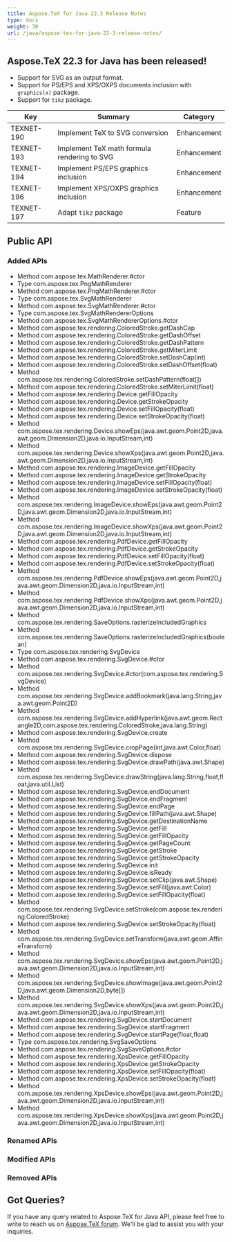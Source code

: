 ```yaml
---
title: Aspose.TeX for Java 22.3 Release Notes
type: docs
weight: 30
url: /java/aspose-tex-for-java-22-3-release-notes/
---
```


## Aspose.TeX 22.3 for Java has been released!

 * Support for SVG as an output format.
 * Support for PS/EPS and XPS/OXPS documents inclusion with `graphics(x)` package.
 * Support for `tikz` package.

| Key | Summary | Category |
|---|---|---|
| TEXNET-190 | Implement TeX to SVG conversion | Enhancement |
| TEXNET-193 | Implement TeX math formula rendering to SVG | Enhancement |
| TEXNET-194 | Implement PS/EPS graphics inclusion | Enhancement |
| TEXNET-196 | Implement XPS/OXPS graphics inclusion | Enhancement |
| TEXNET-197 | Adapt `tikz` package | Feature |
 
## Public API
### Added APIs
 * Method com.aspose.tex.MathRenderer.#ctor
 * Type com.aspose.tex.PngMathRenderer
 * Method com.aspose.tex.PngMathRenderer.#ctor
 * Type com.aspose.tex.SvgMathRenderer
 * Method com.aspose.tex.SvgMathRenderer.#ctor
 * Type com.aspose.tex.SvgMathRendererOptions
 * Method com.aspose.tex.SvgMathRendererOptions.#ctor
 * Method com.aspose.tex.rendering.ColoredStroke.getDashCap
 * Method com.aspose.tex.rendering.ColoredStroke.getDashOffset
 * Method com.aspose.tex.rendering.ColoredStroke.getDashPattern
 * Method com.aspose.tex.rendering.ColoredStroke.getMiterLimit
 * Method com.aspose.tex.rendering.ColoredStroke.setDashCap(int)
 * Method com.aspose.tex.rendering.ColoredStroke.setDashOffset(float)
 * Method com.aspose.tex.rendering.ColoredStroke.setDashPattern(float[])
 * Method com.aspose.tex.rendering.ColoredStroke.setMiterLimit(float)
 * Method com.aspose.tex.rendering.Device.getFillOpacity
 * Method com.aspose.tex.rendering.Device.getStrokeOpacity
 * Method com.aspose.tex.rendering.Device.setFillOpacity(float)
 * Method com.aspose.tex.rendering.Device.setStrokeOpacity(float)
 * Method com.aspose.tex.rendering.Device.showEps(java.awt.geom.Point2D,java.awt.geom.Dimension2D,java.io.InputStream,int)
 * Method com.aspose.tex.rendering.Device.showXps(java.awt.geom.Point2D,java.awt.geom.Dimension2D,java.io.InputStream,int)
 * Method com.aspose.tex.rendering.ImageDevice.getFillOpacity
 * Method com.aspose.tex.rendering.ImageDevice.getStrokeOpacity
 * Method com.aspose.tex.rendering.ImageDevice.setFillOpacity(float)
 * Method com.aspose.tex.rendering.ImageDevice.setStrokeOpacity(float)
 * Method com.aspose.tex.rendering.ImageDevice.showEps(java.awt.geom.Point2D,java.awt.geom.Dimension2D,java.io.InputStream,int)
 * Method com.aspose.tex.rendering.ImageDevice.showXps(java.awt.geom.Point2D,java.awt.geom.Dimension2D,java.io.InputStream,int)
 * Method com.aspose.tex.rendering.PdfDevice.getFillOpacity
 * Method com.aspose.tex.rendering.PdfDevice.getStrokeOpacity
 * Method com.aspose.tex.rendering.PdfDevice.setFillOpacity(float)
 * Method com.aspose.tex.rendering.PdfDevice.setStrokeOpacity(float)
 * Method com.aspose.tex.rendering.PdfDevice.showEps(java.awt.geom.Point2D,java.awt.geom.Dimension2D,java.io.InputStream,int)
 * Method com.aspose.tex.rendering.PdfDevice.showXps(java.awt.geom.Point2D,java.awt.geom.Dimension2D,java.io.InputStream,int)
 * Method com.aspose.tex.rendering.SaveOptions.rasterizeIncludedGraphics
 * Method com.aspose.tex.rendering.SaveOptions.rasterizeIncludedGraphics(boolean)
 * Type com.aspose.tex.rendering.SvgDevice
 * Method com.aspose.tex.rendering.SvgDevice.#ctor
 * Method com.aspose.tex.rendering.SvgDevice.#ctor(com.aspose.tex.rendering.SvgDevice)
 * Method com.aspose.tex.rendering.SvgDevice.addBookmark(java.lang.String,java.awt.geom.Point2D)
 * Method com.aspose.tex.rendering.SvgDevice.addHyperlink(java.awt.geom.Rectangle2D,com.aspose.tex.rendering.ColoredStroke,java.lang.String)
 * Method com.aspose.tex.rendering.SvgDevice.create
 * Method com.aspose.tex.rendering.SvgDevice.cropPage(int,java.awt.Color,float)
 * Method com.aspose.tex.rendering.SvgDevice.dispose
 * Method com.aspose.tex.rendering.SvgDevice.drawPath(java.awt.Shape)
 * Method com.aspose.tex.rendering.SvgDevice.drawString(java.lang.String,float,float,java.util.List)
 * Method com.aspose.tex.rendering.SvgDevice.endDocument
 * Method com.aspose.tex.rendering.SvgDevice.endFragment
 * Method com.aspose.tex.rendering.SvgDevice.endPage
 * Method com.aspose.tex.rendering.SvgDevice.fillPath(java.awt.Shape)
 * Method com.aspose.tex.rendering.SvgDevice.getDestinationName
 * Method com.aspose.tex.rendering.SvgDevice.getFill
 * Method com.aspose.tex.rendering.SvgDevice.getFillOpacity
 * Method com.aspose.tex.rendering.SvgDevice.getPageCount
 * Method com.aspose.tex.rendering.SvgDevice.getStroke
 * Method com.aspose.tex.rendering.SvgDevice.getStrokeOpacity
 * Method com.aspose.tex.rendering.SvgDevice.init
 * Method com.aspose.tex.rendering.SvgDevice.isReady
 * Method com.aspose.tex.rendering.SvgDevice.setClip(java.awt.Shape)
 * Method com.aspose.tex.rendering.SvgDevice.setFill(java.awt.Color)
 * Method com.aspose.tex.rendering.SvgDevice.setFillOpacity(float)
 * Method com.aspose.tex.rendering.SvgDevice.setStroke(com.aspose.tex.rendering.ColoredStroke)
 * Method com.aspose.tex.rendering.SvgDevice.setStrokeOpacity(float)
 * Method com.aspose.tex.rendering.SvgDevice.setTransform(java.awt.geom.AffineTransform)
 * Method com.aspose.tex.rendering.SvgDevice.showEps(java.awt.geom.Point2D,java.awt.geom.Dimension2D,java.io.InputStream,int)
 * Method com.aspose.tex.rendering.SvgDevice.showImage(java.awt.geom.Point2D,java.awt.geom.Dimension2D,byte[])
 * Method com.aspose.tex.rendering.SvgDevice.showXps(java.awt.geom.Point2D,java.awt.geom.Dimension2D,java.io.InputStream,int)
 * Method com.aspose.tex.rendering.SvgDevice.startDocument
 * Method com.aspose.tex.rendering.SvgDevice.startFragment
 * Method com.aspose.tex.rendering.SvgDevice.startPage(float,float)
 * Type com.aspose.tex.rendering.SvgSaveOptions
 * Method com.aspose.tex.rendering.SvgSaveOptions.#ctor
 * Method com.aspose.tex.rendering.XpsDevice.getFillOpacity
 * Method com.aspose.tex.rendering.XpsDevice.getStrokeOpacity
 * Method com.aspose.tex.rendering.XpsDevice.setFillOpacity(float)
 * Method com.aspose.tex.rendering.XpsDevice.setStrokeOpacity(float)
 * Method com.aspose.tex.rendering.XpsDevice.showEps(java.awt.geom.Point2D,java.awt.geom.Dimension2D,java.io.InputStream,int)
 * Method com.aspose.tex.rendering.XpsDevice.showXps(java.awt.geom.Point2D,java.awt.geom.Dimension2D,java.io.InputStream,int)

### Renamed APIs

### Modified APIs
 
### Removed APIs
 
## Got Queries?
If you have any query related to Aspose.TeX for Java API, please feel free to write to reach us on [Aspose.TeX forum](https://forum.aspose.com/c/tex/). We'll be glad to assist you with your inquiries.
